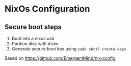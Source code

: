
# NixOs Configuration

## Secure boot steps
1. Boot into a nixos usb
2. Parition disk with disko
3. Generate secure boot key using `sudo sbctl create-keys`

Based on https://github.com/EmergentMind/nix-config

